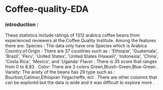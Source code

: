 # Coffee-quality-EDA
### introduction :
These statistics include ratings of 1312 arabica coffee beans from experienced reviewers at the Coffee Quality Institute. Among the features there are:
Species : The data only have one Species which is Arabica 
Country.of.Origin : There are 37 countries such as : 'Ethiopia', 'Guatemala', 'Brazil', 'Peru', 'United States',
       'United States (Hawaii)', 'Indonesia', 'China', 'Costa Rica',
       'Mexico', and 'Uganda'
Flavor : There is 35 score that ranges from 0 to 8.83 . 
Color: There are 3 colors Green,Bluish-Green,Blue-Green . 
Variety: The ariety of the beans has 29 type such as : Bourbon,Catimor,Ethiopian Yirgacheffe, ect . 
There are other columns that can be explored but the data is wide and it was difficult to explore more .

